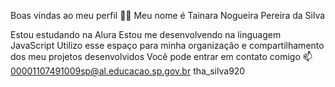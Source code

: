 Boas vindas ao meu perfil 💙💙
Meu nome é Tainara Nogueira Pereira da Silva 

Estou estudando na Alura
Estou me desenvolvendo na linguagem JavaScript
Utilizo esse espaço para minha organização e compartilhamento dos meu projetos desenvolvidos
Você pode entrar em contato comigo 📫
00001107491009sp@al.educacao.sp.gov.br
tha_silva920
